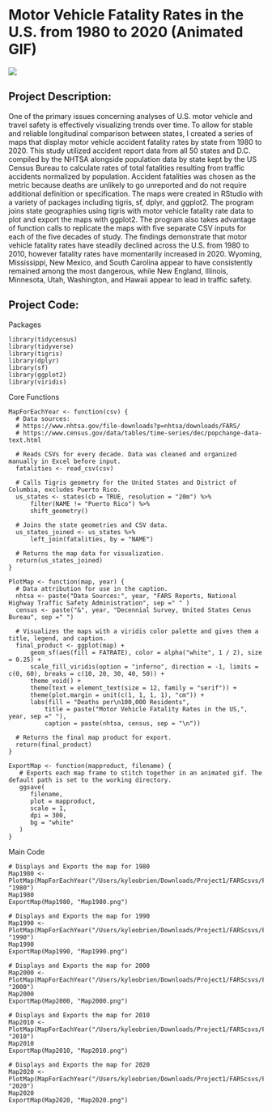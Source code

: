 # Motor Vehicle Fatality Rates in the U.S. from 1980 to 2020 (Animated GIF)

<img src="Lab3ges383.svg?raw=true"/>

## Project Description:
One of the primary issues concerning analyses of U.S. motor vehicle and travel safety is effectively visualizing trends over time. To allow for stable and reliable longitudinal comparison between states, I created a series of maps that display motor vehicle accident fatality rates by state from 1980 to 2020. This study utilized accident report data from all 50 states and D.C. compiled by the NHTSA alongside population data by state kept by the US Census Bureau to calculate rates of total fatalities resulting from traffic accidents normalized by population. Accident fatalities was chosen as the metric because deaths are unlikely to go unreported and do not require additional definition or specification. The maps were created in RStudio with a variety of packages including tigris, sf, dplyr, and ggplot2. The program joins state geographies using tigris with motor vehicle fatality rate data to plot and export the maps with ggplot2. The program also takes advantage of function calls to replicate the maps with five separate CSV inputs for each of the five decades of study. The findings demonstrate that motor vehicle fatality rates have steadily declined across the U.S. from 1980 to 2010, however fatality rates have momentarily increased in 2020. Wyoming, Mississippi, New Mexico, and South Carolina appear to have consistently remained among the most dangerous, while New England, Illinois, Minnesota, Utah, Washington, and Hawaii appear to lead in traffic safety. 

## Project Code:
Packages
```{r}
library(tidycensus)
library(tidyverse)
library(tigris)
library(dplyr)
library(sf)
library(ggplot2)
library(viridis)
```

Core Functions
```{r}
MapForEachYear <- function(csv) {
  # Data sources: 
  # https://www.nhtsa.gov/file-downloads?p=nhtsa/downloads/FARS/ 
  # https://www.census.gov/data/tables/time-series/dec/popchange-data-text.html
  
  # Reads CSVs for every decade. Data was cleaned and organized manually in Excel before input.
  fatalities <- read_csv(csv)

  # Calls Tigris geometry for the United States and District of Columbia, excludes Puerto Rico.
  us_states <- states(cb = TRUE, resolution = "20m") %>%
      filter(NAME != "Puerto Rico") %>%
      shift_geometry()
  
  # Joins the state geometries and CSV data.
  us_states_joined <- us_states %>%
      left_join(fatalities, by = "NAME")
  
  # Returns the map data for visualization.
  return(us_states_joined)
}

PlotMap <- function(map, year) {
  # Data attribution for use in the caption.
  nhtsa <- paste("Data Sources:", year, "FARS Reports, National Highway Traffic Safety Administration", sep =" " )
  census <- paste("&", year, "Decennial Survey, United States Cenus Bureau", sep =" ")
  
  # Visualizes the maps with a viridis color palette and gives them a title, legend, and caption.
  final_product <- ggplot(map) + 
      geom_sf(aes(fill = FATRATE), color = alpha("white", 1 / 2), size = 0.25) + 
      scale_fill_viridis(option = "inferno", direction = -1, limits = c(0, 60), breaks = c(10, 20, 30, 40, 50)) +
      theme_void() + 
      theme(text = element_text(size = 12, family = "serif")) +
      theme(plot.margin = unit(c(1, 1, 1, 1), "cm")) +
      labs(fill = "Deaths per\n100,000 Residents",
          title = paste("Motor Vehicle Fatality Rates in the US,", year, sep =" "),
          caption = paste(nhtsa, census, sep = "\n"))
  
  # Returns the final map product for export.
  return(final_product)
}

ExportMap <- function(mapproduct, filename) {
   # Exports each map frame to stitch together in an animated gif. The default path is set to the working directory.
   ggsave(
      filename,
      plot = mapproduct,
      scale = 1,
      dpi = 300,
      bg = "white"
   )
}
```

Main Code
```{r}
# Displays and Exports the map for 1980
Map1980 <- PlotMap(MapForEachYear("/Users/kyleobrien/Downloads/Project1/FARScsvs/FARS1980.csv"), "1980")
Map1980
ExportMap(Map1980, "Map1980.png")

# Displays and Exports the map for 1990
Map1990 <- PlotMap(MapForEachYear("/Users/kyleobrien/Downloads/Project1/FARScsvs/FARS1990.csv"), "1990")
Map1990
ExportMap(Map1990, "Map1990.png")

# Displays and Exports the map for 2000
Map2000 <- PlotMap(MapForEachYear("/Users/kyleobrien/Downloads/Project1/FARScsvs/FARS2000.csv"), "2000")
Map2000
ExportMap(Map2000, "Map2000.png")

# Displays and Exports the map for 2010
Map2010 <- PlotMap(MapForEachYear("/Users/kyleobrien/Downloads/Project1/FARScsvs/FARS2010.csv"), "2010")
Map2010
ExportMap(Map2010, "Map2010.png")

# Displays and Exports the map for 2020
Map2020 <- PlotMap(MapForEachYear("/Users/kyleobrien/Downloads/Project1/FARScsvs/FARS2020.csv"), "2020")
Map2020
ExportMap(Map2020, "Map2020.png")
```
